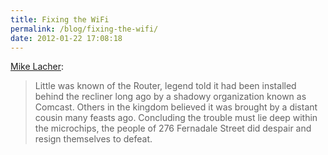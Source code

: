 ```yaml
---
title: Fixing the WiFi
permalink: /blog/fixing-the-wifi/
date: 2012-01-22 17:08:18
---
```


[Mike Lacher](http://www.mcsweeneys.net/articles/in-which-i-fix-my-girlfriends-grandparents-wifi-and-am-hailed-as-a-conquering-hero#.Txl6BNkI7fg.twitter):

> Little was known of the Router, legend told it had been installed behind the recliner long ago by a shadowy organization known as Comcast. Others in the kingdom believed it was brought by a distant cousin many feasts ago. Concluding the trouble must lie deep within the microchips, the people of 276 Fernadale Street did despair and resign themselves to defeat.